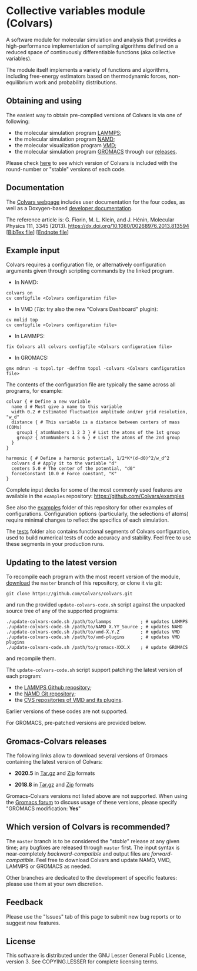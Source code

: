 # Collective variables module (Colvars)

A software module for molecular simulation and analysis that provides a high-performance implementation of sampling algorithms defined on a reduced space of continuously differentiable functions (aka collective variables).

The module itself implements a variety of functions and algorithms, including free-energy estimators based on thermodynamic forces, non-equilibrium work and probability distributions.

## Obtaining and using

The easiest way to obtain pre-compiled versions of Colvars is via one of following:
- the molecular simulation program [LAMMPS](https://lammps.sandia.gov/download.html);
- the molecular simulation program [NAMD](https://www.ks.uiuc.edu/Research/namd/);
- the molecular visualization program [VMD](https://www.ks.uiuc.edu/Research/vmd/);
- the molecular simulation program [GROMACS](http://www.gromacs.org/) through our [releases](#gromacs-colvars-releases).

Please check [here](https://github.com/Colvars/colvars/releases) to see which version of Colvars is included with the round-number or "stable" versions of each code.

## Documentation

The [Colvars webpage](https://colvars.github.io/) includes user documentation for the four codes, as well as a Doxygen-based [developer documentation](https://colvars.github.io/doxygen/html/).

The reference article is:
G. Fiorin, M. L. Klein, and J. Hénin, Molecular Physics 111, 3345 (2013).
https://dx.doi.org/10.1080/00268976.2013.813594  \[[BibTex file](https://github.com/Colvars/colvars/blob/master/doc/ref_Fiorin_2013.bib?raw=true)\] \[[Endnote file](https://github.com/Colvars/colvars/blob/master/doc/ref_Fiorin_2013.ciw?raw=true)\]

## Example input

Colvars requires a configuration file, or alternatively configuration arguments given through scripting commands by the linked program.
- In NAMD:
```
colvars on
cv configfile <Colvars configuration file>
```
- In VMD (_Tip:_ try also the new "Colvars Dashboard" plugin):
```
cv molid top
cv configfile <Colvars configuration file>
```
- In LAMMPS:
```
fix Colvars all colvars configfile <Colvars configuration file>
```
- In GROMACS:
```
gmx mdrun -s topol.tpr -deffnm topol -colvars <Colvars configuration file>
```

The contents of the configuration file are typically the same across all programs, for example:
```
colvar { # Define a new variable
  name d # Must give a name to this variable
  width 0.2 # Estimated fluctuation amplitude and/or grid resolution, "w_d"
  distance { # This variable is a distance between centers of mass (COMs)
    group1 { atomNumbers 1 2 3 } # List the atoms of the 1st group
    group2 { atomNumbers 4 5 6 } # List the atoms of the 2nd group
  }
}

harmonic { # Define a harmonic potential, 1/2*K*(d-d0)^2/w_d^2
  colvars d # Apply it to the variable "d"
  centers 5.0 # The center of the potential, "d0"
  forceConstant 10.0 # Force constant, "K"
}
```


Complete input decks for some of the most commonly used features are available in the `examples` repository:
https://github.com/Colvars/examples

See also the [examples](https://github.com/Colvars/colvars/tree/master/examples?raw=true) folder of this repository for other examples of configurations.  Configuration options (particularly, the selections of atoms) require minimal changes to reflect the specifics of each simulation.

The [tests](https://github.com/Colvars/colvars/tree/master/tests?raw=true) folder also contains functional segments of Colvars configuration, used to build numerical tests of code accuracy and stability.  Feel free to use these segments in your production runs.

## Updating to the latest version

To recompile each program with the most recent version of the module, [download](https://github.com/Colvars/colvars/archive/master.zip) the `master` branch of this repository, or clone it via git:
```
git clone https://github.com/Colvars/colvars.git
```
and run the provided `update-colvars-code.sh` script against the unpacked source tree of any of the supported programs:
```
./update-colvars-code.sh /path/to/lammps           ; # updates LAMMPS
./update-colvars-code.sh /path/to/NAMD_X.YY_Source ; # updates NAMD
./update-colvars-code.sh /path/to/vmd-X.Y.Z        ; # updates VMD
./update-colvars-code.sh /path/to/vmd-plugins      ; # updates VMD plugins
./update-colvars-code.sh /path/to/gromacs-XXX.X    ; # update GROMACS
```
and recompile them.

The `update-colvars-code.sh` script support patching the latest version of each program:
- the [LAMMPS Github repository](https://github.com/lammps/lammps);
- the [NAMD Git repository](https://www.ks.uiuc.edu/Research/namd/development.html);
- the [CVS repositories of VMD and its plugins](https://www.ks.uiuc.edu/Research/vmd/doxygen/cvsget.html).

Earlier versions of these codes are not supported.

For GROMACS, pre-patched versions are provided below.

## Gromacs-Colvars releases

The following links allow to download several versions of Gromacs containing the latest version of Colvars:

 - **2020.5** in [Tar.gz](https://github.com/Colvars/gromacs/archive/v2020.5-colvars.tar.gz) and [Zip](https://github.com/Colvars/gromacs/archive/v2020.5-colvars.zip) formats

 - **2018.8** in [Tar.gz](https://github.com/Colvars/gromacs/archive/v2018.8-colvars.tar.gz) and [Zip](https://github.com/Colvars/gromacs/archive/v2018.8-colvars.zip) formats

Gromacs-Colvars versions not listed above are not supported.  When using the [Gromacs forum](https://gromacs.bioexcel.eu/) to discuss usage of these versions, please specify "GROMACS modification: **Yes**"

## Which version of Colvars is recommended?

The `master` branch is to be considered the "*stable*" release at any given time; any bugfixes are released through `master` first.  The input syntax is near-completely *backward-compatible* and output files are *forward-compatible*.  Feel free to download Colvars and update NAMD, VMD, LAMMPS or GROMACS as needed.

Other branches are dedicated to the development of specific features: please use them at your own discretion.

## Feedback

Please use the "Issues" tab of this page to submit new bug reports or to suggest new features.

## License

This software is distributed under the GNU Lesser General Public License, version 3.  See COPYING.LESSER for complete licensing terms.
